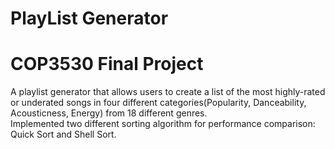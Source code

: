# PlayList Generator
# COP3530 Final Project 
A playlist generator that allows users to create a list of the most highly-rated or underated songs in four different categories(Popularity, Danceability, Acousticness, Energy) from 18 different genres.<br/>
Implemented two different sorting algorithm for performance comparison: Quick Sort and Shell Sort.
